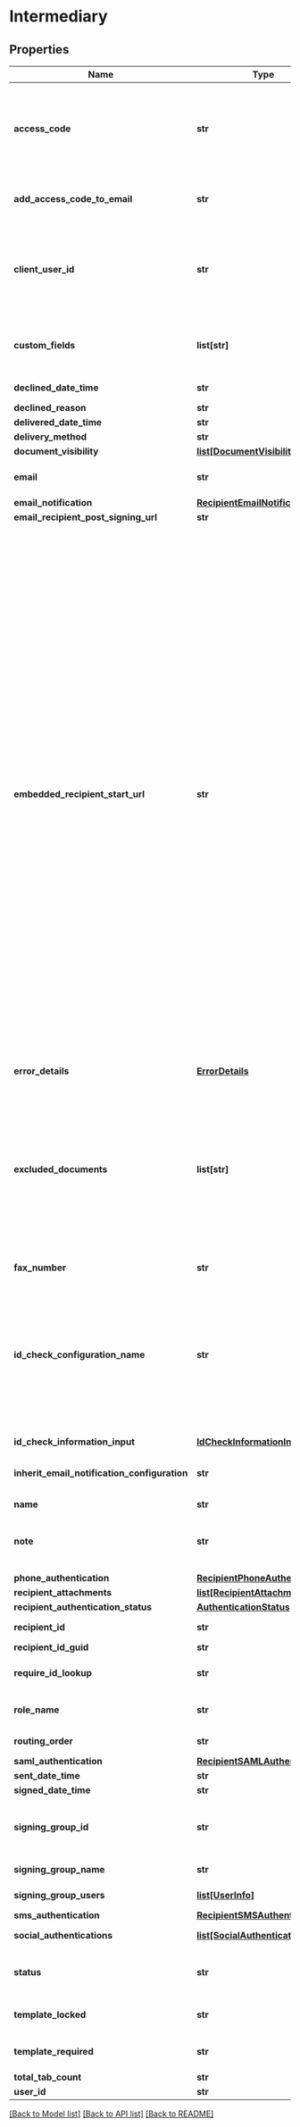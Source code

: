 # Intermediary

## Properties
Name | Type | Description | Notes
------------ | ------------- | ------------- | -------------
**access_code** | **str** | If a value is provided, the recipient must enter the value as the access code to view and sign the envelope.   Maximum Length: 50 characters and it must conform to the account’s access code format setting.  If blank, but the signer &#x60;accessCode&#x60; property is set in the envelope, then that value is used.  If blank and the signer &#x60;accessCode&#x60; property is not set, then the access code is not required. | [optional] 
**add_access_code_to_email** | **str** | This Optional attribute indicates that the access code will be added to the email sent to the recipient; this nullifies the Security measure of Access Code on the recipient. | [optional] 
**client_user_id** | **str** | Specifies whether the recipient is embedded or remote.   If the &#x60;clientUserId&#x60; property is not null then the recipient is embedded. Note that if the &#x60;ClientUserId&#x60; property is set and either &#x60;SignerMustHaveAccount&#x60; or &#x60;SignerMustLoginToSign&#x60; property of the account settings is set to  **true**, an error is generated on sending.ng.   Maximum length: 100 characters.  | [optional] 
**custom_fields** | **list[str]** | An optional array of strings that allows the sender to provide custom data about the recipient. This information is returned in the envelope status but otherwise not used by DocuSign. Each customField string can be a maximum of 100 characters. | [optional] 
**declined_date_time** | **str** | The date and time the recipient declined the document. | [optional] 
**declined_reason** | **str** | The reason the recipient declined the document. | [optional] 
**delivered_date_time** | **str** | Reserved: For DocuSign use only. | [optional] 
**delivery_method** | **str** | Reserved: For DocuSign use only. | [optional] 
**document_visibility** | [**list[DocumentVisibility]**](DocumentVisibility.md) |  | [optional] 
**email** | **str** | Email id of the recipient. Notification of the document to sign is sent to this email id.   Maximum length: 100 characters.  | [optional] 
**email_notification** | [**RecipientEmailNotification**](RecipientEmailNotification.md) |  | [optional] 
**email_recipient_post_signing_url** | **str** |  | [optional] 
**embedded_recipient_start_url** | **str** | Specifies a sender provided valid URL string for redirecting an embedded recipient. When using this option, the embedded recipient still receives an email from DocuSign, just as a remote recipient would. When the document link in the email is clicked the recipient is redirected, through DocuSign, to the supplied URL to complete their actions. When routing to the URL, the sender’s system (the server responding to the URL) must request a recipient token to launch a signing session.   If set to &#x60;SIGN_AT_DOCUSIGN&#x60;, the recipient is directed to an embedded signing or viewing process directly at DocuSign. The signing or viewing action is initiated by the DocuSign system and the transaction activity and Certificate of Completion records will reflect this. In all other ways the process is identical to an embedded signing or viewing operation that is launched by any partner.  It is important to remember that in a typical embedded workflow the authentication of an embedded recipient is the responsibility of the sending application, DocuSign expects that senders will follow their own process for establishing the recipient’s identity. In this workflow the recipient goes through the sending application before the embedded signing or viewing process in initiated. However, when the sending application sets &#x60;EmbeddedRecipientStartURL&#x3D;SIGN_AT_DOCUSIGN&#x60;, the recipient goes directly to the embedded signing or viewing process bypassing the sending application and any authentication steps the sending application would use. In this case, DocuSign recommends that you use one of the normal DocuSign authentication features (Access Code, Phone Authentication, SMS Authentication, etc.) to verify the identity of the recipient.  If the &#x60;clientUserId&#x60; property is NOT set, and the &#x60;embeddedRecipientStartURL&#x60; is set, DocuSign will ignore the redirect URL and launch the standard signing process for the email recipient. Information can be appended to the embedded recipient start URL using merge fields. The available merge fields items are: envelopeId, recipientId, recipientName, recipientEmail, and customFields. The &#x60;customFields&#x60; property must be set fort the recipient or envelope. The merge fields are enclosed in double brackets.   *Example*:   &#x60;http://senderHost/[[mergeField1]]/ beginSigningSession? [[mergeField2]]&amp;[[mergeField3]]&#x60;  | [optional] 
**error_details** | [**ErrorDetails**](ErrorDetails.md) |  | [optional] 
**excluded_documents** | **list[str]** | Specifies the documents that are not visible to this recipient. Document Visibility must be enabled for the account and the &#x60;enforceSignerVisibility&#x60; property must be set to **true** for the envelope to use this.  When enforce signer visibility is enabled, documents with tabs can only be viewed by signers that have a tab on that document. Recipients that have an administrative role (Agent, Editor, or Intermediaries) or informational role (Certified Deliveries or Carbon Copies) can always see all the documents in an envelope, unless they are specifically excluded using this setting when an envelope is sent. Documents that do not have tabs are always visible to all recipients, unless they are specifically excluded using this setting when an envelope is sent. | [optional] 
**fax_number** | **str** | Reserved: | [optional] 
**id_check_configuration_name** | **str** | Specifies authentication check by name. The names used here must be the same as the authentication type names used by the account (these name can also be found in the web console sending interface in the Identify list for a recipient,) This overrides any default authentication setting.  *Example*: Your account has ID Check and SMS Authentication available and in the web console Identify list these appear as &#39;ID Check $&#39; and &#39;SMS Auth $&#39;. To use ID check in an envelope, the idCheckConfigurationName should be &#39;ID Check &#39;. If you wanted to use SMS, it would be &#39;SMS Auth $&#39; and you would need to add you would need to add phone number information to the &#x60;smsAuthentication&#x60; node. | [optional] 
**id_check_information_input** | [**IdCheckInformationInput**](IdCheckInformationInput.md) |  | [optional] 
**inherit_email_notification_configuration** | **str** | When set to **true** and the envelope recipient creates a DocuSign account after signing, the Manage Account Email Notification settings are used as the default settings for the recipient&#39;s account.  | [optional] 
**name** | **str** |  | [optional] 
**note** | **str** | Specifies a note that is unique to this recipient. This note is sent to the recipient via the signing email. The note displays in the signing UI near the upper left corner of the document on the signing screen.  Maximum Length: 1000 characters. | [optional] 
**phone_authentication** | [**RecipientPhoneAuthentication**](RecipientPhoneAuthentication.md) |  | [optional] 
**recipient_attachments** | [**list[RecipientAttachment]**](RecipientAttachment.md) | Reserved: | [optional] 
**recipient_authentication_status** | [**AuthenticationStatus**](AuthenticationStatus.md) |  | [optional] 
**recipient_id** | **str** | Unique for the recipient. It is used by the tab element to indicate which recipient is to sign the Document. | [optional] 
**recipient_id_guid** | **str** |  | [optional] 
**require_id_lookup** | **str** | When set to **true**, the recipient is required to use the specified ID check method (including Phone and SMS authentication) to validate their identity.  | [optional] 
**role_name** | **str** | Optional element. Specifies the role name associated with the recipient.&lt;br/&gt;&lt;br/&gt;This is required when working with template recipients. | [optional] 
**routing_order** | **str** | Specifies the routing order of the recipient in the envelope.  | [optional] 
**saml_authentication** | [**RecipientSAMLAuthentication**](RecipientSAMLAuthentication.md) |  | [optional] 
**sent_date_time** | **str** | The date and time the envelope was sent. | [optional] 
**signed_date_time** | **str** | Reserved: For DocuSign use only.  | [optional] 
**signing_group_id** | **str** | When set to **true** and the feature is enabled in the sender&#39;s account, the signing recipient is required to draw signatures and initials at each signature/initial tab ( instead of adopting a signature/initial style or only drawing a signature/initial once). | [optional] 
**signing_group_name** | **str** | The display name for the signing group.   Maximum Length: 100 characters.  | [optional] 
**signing_group_users** | [**list[UserInfo]**](UserInfo.md) | A complex type that contains information about users in the signing group. | [optional] 
**sms_authentication** | [**RecipientSMSAuthentication**](RecipientSMSAuthentication.md) |  | [optional] 
**social_authentications** | [**list[SocialAuthentication]**](SocialAuthentication.md) |  Lists the social ID type that can be used for recipient authentication. | [optional] 
**status** | **str** | Indicates the envelope status. Valid values are:  * sent - The envelope is sent to the recipients.  * created - The envelope is saved as a draft and can be modified and sent later. | [optional] 
**template_locked** | **str** | When set to **true**, the sender cannot change any attributes of the recipient. Used only when working with template recipients.  | [optional] 
**template_required** | **str** | When set to **true**, the sender may not remove the recipient. Used only when working with template recipients. | [optional] 
**total_tab_count** | **str** |  | [optional] 
**user_id** | **str** |  | [optional] 

[[Back to Model list]](../README.md#documentation-for-models) [[Back to API list]](../README.md#documentation-for-api-endpoints) [[Back to README]](../README.md)


